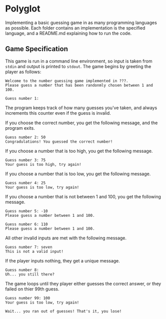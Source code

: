 # Polyglot

Implementing a basic guessing game in as many programming languages as possible.
Each folder contains an implementation is the specified language, and a 
README.md explaining how to run the code.

## Game Specification

This game is run in a command line environment, so input is taken from `stdin` 
and output is printed to `stdout`. The game begins by greeting the player as
follows:

```
Welcome to the number guessing game implemented in ???.
Please guess a number that has been randonmly chosen between 1 and 100.

Guess number 1:
```
The program keeps track of how many guesses you've taken, and always increments this 
counter even if the guess is invalid.

If you choose the correct number, you get the following message, and the program exits.
```
Guess number 2: 50
Congradulations! You guessed the correct number!
```

If you choose a number that is too high, you get the following message.
```
Guess number 3: 75
Your guess is too high, try again!
```

If you choose a number that is too low, you get the following message.
```
Guess number 4: 25
Your guess is too low, try again!
```

If you choose a number that is not between 1 and 100, you get the following message.
```
Guess number 5: -10
Please guess a number between 1 and 100.

Guess number 6: 110
Please guess a number between 1 and 100.
```

All other invalid inputs are met with the following message.
```
Guess number 7: seven
This is not a valid input!
```

If the player inputs nothing, they get a unique message.
```
Guess number 8:
Uh... you still there?
```
The game loops until they player either guesses the correct answer, or they failed on thier 99th guess.
```
Guess number 99: 100
Your guess is too low, try again!

Wait... you ran out of guesses! That's it, you lose!
```
